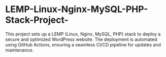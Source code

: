 # LEMP-Linux-Nginx-MySQL-PHP-Stack-Project-
This project sets up a LEMP (Linux, Nginx, MySQL, PHP) stack to deploy a secure and optimized WordPress website. The deployment is automated using GitHub Actions, ensuring a seamless CI/CD pipeline for updates and maintenance.
